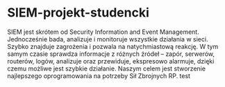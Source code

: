 # SIEM-projekt-studencki
SIEM jest skrótem od Security Information and Event Management. Jednocześnie bada, analizuje i monitoruje wszystkie działania w sieci. Szybko znajduje zagrożenia i pozwala na natychmiastową reakcję. W tym samym czasie sprawdza informacje z różnych źródeł – zapór, serwerów, routerów, logów, analizuje oraz przewiduje, ekspresowo alarmuje, dzięki czemu możliwe jest szybkie działanie.
Naszym celem jest stworzenie najlepszego oprogramowania na potrzeby Sił Zbrojnych RP. 
test
